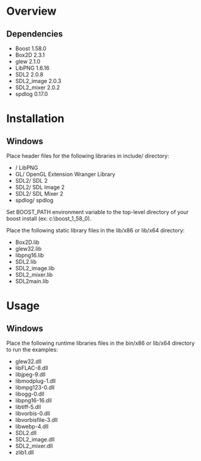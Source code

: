 # Overview

## Dependencies
* Boost 1.58.0
* Box2D 2.3.1
* glew 2.1.0
* LibPNG 1.6.16
* SDL2 2.0.8
* SDL2_image 2.0.3
* SDL2_mixer 2.0.2
* spdlog 0.17.0

# Installation

## Windows
Place header files for the following libraries in include/ directory:
* / LibPNG
* GL/ OpenGL Extension Wranger Library
* SDL2/ SDL 2
* SDL2/ SDL Image 2
* SDL2/ SDL Mixer 2
* spdlog/ spdlog

Set BOOST_PATH environment variable to the top-level directory of your boost install (ex: c:\boost_1_58_0).

Place the following static library files in the lib/x86 or lib/x64 directory:
* Box2D.lib
* glew32.lib
* libpng16.lib
* SDL2.lib
* SDL2_image.lib
* SDL2_mixer.lib
* SDL2main.lib

# Usage

## Windows
Place the following runtime libraries files in the bin/x86 or lib/x64 directory to run the examples:
* glew32.dll
* libFLAC-8.dll
* libjpeg-9.dll
* libmodplug-1.dll
* libmpg123-0.dll
* libogg-0.dll
* libpng16-16.dll
* libtiff-5.dll
* libvorbis-0.dll
* libvorbisfile-3.dll
* libwebp-4.dll
* SDL2.dll
* SDL2_image.dll
* SDL2_mixer.dll
* zlib1.dll

